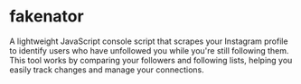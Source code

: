 # fakenator
A lightweight JavaScript console script that scrapes your Instagram profile to identify users who have unfollowed you while you're still following them. This tool works by comparing your followers and following lists, helping you easily track changes and manage your connections.
